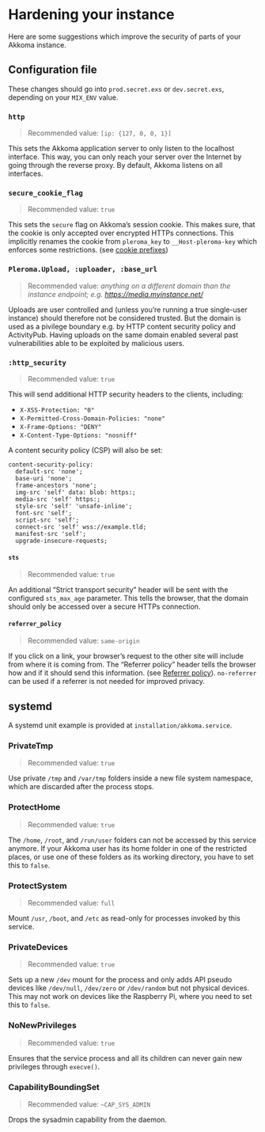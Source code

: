 # Hardening your instance
Here are some suggestions which improve the security of parts of your Akkoma instance.

## Configuration file

These changes should go into `prod.secret.exs` or `dev.secret.exs`, depending on your `MIX_ENV` value.

### `http`

> Recommended value: `[ip: {127, 0, 0, 1}]`

This sets the Akkoma application server to only listen to the localhost interface. This way, you can only reach your server over the Internet by going through the reverse proxy. By default, Akkoma listens on all interfaces.

### `secure_cookie_flag`

> Recommended value: `true`

This sets the `secure` flag on Akkoma’s session cookie. This makes sure, that the cookie is only accepted over encrypted HTTPs connections. This implicitly renames the cookie from `pleroma_key` to `__Host-pleroma-key` which enforces some restrictions. (see [cookie prefixes](https://developer.mozilla.org/en-US/docs/Web/HTTP/Headers/Set-Cookie#Cookie_prefixes))

### `Pleroma.Upload, :uploader, :base_url`

> Recommended value: *anything on a different domain than the instance endpoint; e.g. https://media.myinstance.net/*

Uploads are user controlled and (unless you’re running a true single-user
instance) should therefore not be considered trusted. But the domain is used
as a pivilege boundary e.g. by HTTP content security policy and ActivityPub.
Having uploads on the same domain enabled several past vulnerabilities
able to be exploited by malicious users.

### `:http_security`

> Recommended value: `true`

This will send additional HTTP security headers to the clients, including:

* `X-XSS-Protection: "0"`
* `X-Permitted-Cross-Domain-Policies: "none"`
* `X-Frame-Options: "DENY"`
* `X-Content-Type-Options: "nosniff"`

A content security policy (CSP) will also be set:

```csp
content-security-policy:
  default-src 'none';
  base-uri 'none';
  frame-ancestors 'none';
  img-src 'self' data: blob: https:;
  media-src 'self' https:;
  style-src 'self' 'unsafe-inline';
  font-src 'self';
  script-src 'self';
  connect-src 'self' wss://example.tld;
  manifest-src 'self';
  upgrade-insecure-requests;
```

#### `sts`

> Recommended value: `true`

An additional “Strict transport security” header will be sent with the configured `sts_max_age` parameter. This tells the browser, that the domain should only be accessed over a secure HTTPs connection.

#### `referrer_policy`

> Recommended value: `same-origin`

If you click on a link, your browser’s request to the other site will include from where it is coming from. The “Referrer policy” header tells the browser how and if it should send this information. (see [Referrer policy](https://developer.mozilla.org/en-US/docs/Web/HTTP/Headers/Referrer-Policy)). `no-referrer` can be used if a referrer is not needed for improved privacy.

## systemd

A systemd unit example is provided at `installation/akkoma.service`.

### PrivateTmp

> Recommended value: `true`

Use private `/tmp` and `/var/tmp` folders inside a new file system namespace, which are discarded after the process stops.

### ProtectHome

> Recommended value: `true`

The `/home`, `/root`, and `/run/user` folders can not be accessed by this service anymore. If your Akkoma user has its home folder in one of the restricted places, or use one of these folders as its working directory, you have to set this to `false`.

### ProtectSystem

> Recommended value: `full`

Mount `/usr`, `/boot`, and `/etc` as read-only for processes invoked by this service.

### PrivateDevices

> Recommended value: `true`

Sets up a new `/dev` mount for the process and only adds API pseudo devices like `/dev/null`, `/dev/zero` or `/dev/random` but not physical devices. This may not work on devices like the Raspberry Pi, where you need to set this to `false`.

### NoNewPrivileges

> Recommended value: `true`

Ensures that the service process and all its children can never gain new privileges through `execve()`.

### CapabilityBoundingSet

> Recommended value: `~CAP_SYS_ADMIN`

Drops the sysadmin capability from the daemon.
